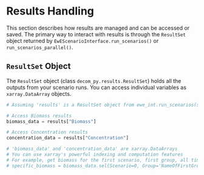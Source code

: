 # Results Handling

This section describes how results are managed and can be accessed or saved. The primary way to interact with results is through the `ResultSet` object returned by `EwEScenarioInterface.run_scenarios()` or `run_scenarios_parallel()`.

## `ResultSet` Object

The `ResultSet` object (class `decom_py.results.ResultSet`) holds all the outputs from your scenario runs. You can access individual variables as `xarray.DataArray` objects.

```python
# Assuming 'results' is a ResultSet object from ewe_int.run_scenarios(scen_df)

# Access Biomass results
biomass_data = results["Biomass"]

# Access Concentration results
concentration_data = results["Concentration"]

# 'biomass_data' and 'concentration_data' are xarray.DataArrays
# You can use xarray's powerful indexing and computation features
# For example, get biomass for the first scenario, first group, all time steps:
# specific_biomass = biomass_data.sel(Scenario=0, Group='NameOfFirstGroup')
